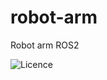 robot-arm
==========================================

Robot arm ROS2

![Licence](https://img.shields.io/badge/License-Apache-2.0-blue.svg)
